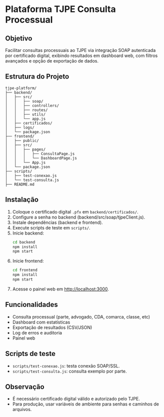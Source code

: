 # Plataforma TJPE Consulta Processual

## Objetivo
Facilitar consultas processuais ao TJPE via integração SOAP autenticada por certificado digital, exibindo resultados em dashboard web, com filtros avançados e opção de exportação de dados.

## Estrutura do Projeto

```
tjpe-platform/
├── backend/
│   ├── src/
│   │   ├── soap/
│   │   ├── controllers/
│   │   ├── routes/
│   │   ├── utils/
│   │   └── app.js
│   ├── certificados/
│   ├── logs/
│   └── package.json
├── frontend/
│   ├── public/
│   ├── src/
│   │   ├── pages/
│   │   │   ├── ConsultaPage.js
│   │   │   └── DashboardPage.js
│   │   └── App.js
│   └── package.json
├── scripts/
│   ├── test-conexao.js
│   └── test-consulta.js
├── README.md
```

## Instalação

1. Coloque o certificado digital `.pfx` em `backend/certificados/`.
2. Configure a senha no backend (backend/src/soap/tjpeClient.js).
3. Instale dependências (backend e frontend).
4. Execute scripts de teste em `scripts/`.
5. Inicie backend:  
   ```sh
   cd backend
   npm install
   npm start
   ```
6. Inicie frontend:  
   ```sh
   cd frontend
   npm install
   npm start
   ```
7. Acesse o painel web em [http://localhost:3000](http://localhost:3000).

## Funcionalidades
- Consulta processual (parte, advogado, CDA, comarca, classe, etc)
- Dashboard com estatísticas
- Exportação de resultados (CSV/JSON)
- Log de erros e auditoria
- Painel web

## Scripts de teste

- `scripts/test-conexao.js`: testa conexão SOAP/SSL.
- `scripts/test-consulta.js`: consulta exemplo por parte.

## Observação

- É necessário certificado digital válido e autorizado pelo TJPE.
- Para produção, usar variáveis de ambiente para senhas e caminhos de arquivos.